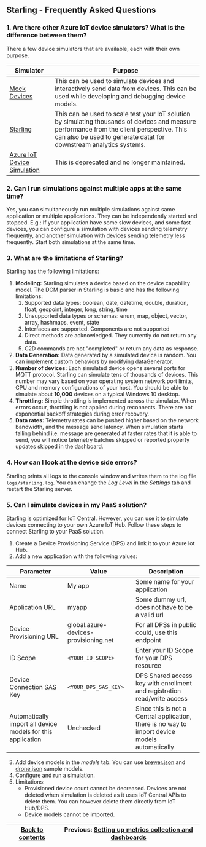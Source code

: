 ## Starling - Frequently Asked Questions ##

### 1. Are there other Azure IoT device simulators? What is the difference between them? ###
There a few device simulators that are available, each with their own purpose.

Simulator                        | Purpose
---------------------------------|---------------------------------------------------------------------------------
[Mock Devices](https://github.com/codetunez/mock-devices) | This can be used to simulate devices and interactively send data from devices. This can be used while developing and debugging device models.
[Starling](https://github.com/iot-for-all/starling) | This can be used to scale test your IoT solution by simulating thousands of devices and measure performance from the client perspective. This can also be used to generate datat for downstream analytics systems. 
[Azure IoT Device Simulation](https://github.com/Azure/azure-iot-pcs-device-simulation) | This is deprecated and no longer maintained.

### 2. Can I run simulations against multiple apps at the same time? ###
Yes, you can simultaneously run multiple simulations against same application or multiple applications.
They can be independently started and stopped. E.g.: If your application have some slow devices, and some fast devices,
you can configure a simulation with devices sending telemetry frequently, and another simulation with devices sending
telemetry less frequently. Start both simulations at the same time. 

### 3. What are the limitations of Starling? ###
Starling has the following limitations:
1. **Modeling:** Starling simulates a device based on the device capability model. The DCM parser in Starling
   is basic and has the following limitations:
    1. Supported data types: boolean, date, datetime, double, duration, float, geopoint, integer, long, string, time
    2. Unsupported data types or schemas:  enum, map, object, vector, array, hashmaps, event, state
    3. Interfaces are supported. Components are not supported
    4. Direct methods are acknowledged. They currently do not return any data.
    5. C2D commands are not "completed" or return any data as response.
2. **Data Generation:** Data generated by a simulated device is random. You can implement custom behaviors by
   modifying dataGenerator.
3. **Number of devices:** Each simulated device opens several ports for MQTT protocol. Starling can simulate tens of
   thousands of devices. This number may vary based on your operating system network port limits,
   CPU and memory configurations of your host. You should be able to simulate about **10,000** devices on a typical
   Windows 10 desktop. 
4. **Throttling:** Simple throttling is implemented across the simulator. When errors occur, throttling is not
   applied during reconnects. There are not exponential backoff strategies during error recovery.
5. **Data rates:** Telemetry rates can be pushed higher based on the network bandwidth, and the message send latency.
   When simulation starts falling behind i.e. message are generated at faster rates that it is able to send, you will
   notice telemetry batches skipped or reported property updates skipped in the dashboard. 
   
### 4. How can I look at the device side errors? ###
Starling prints all logs to the console window and writes them to the log file `logs/starling.log`.
You can change the *Log Level* in the *Settings* tab and restart the Starling server. 

### 5. Can I simulate devices in my PaaS solution? ###
Starling is optimized for IoT Central. However, you can use it to simulate devices connecting to your own Azure IoT Hub.
Follow these steps to connect Starling to your PaaS solution.
1. Create a Device Provisioning Service (DPS) and link it to your Azure Iot Hub.
2. Add a new application with the following values:

Parameter                 | Value                                 | Description
--------------------------|---------------------------------------|-------------------
Name                      | My app                                | Some name for your application
Application URL           | myapp                                 | Some dummy url, does not have to be a valid url
Device Provisioning URL   | global.azure-devices-provisioning.net | For all DPSs in public could, use this endpoint
ID Scope                  | `<YOUR_ID_SCOPE>`                     | Enter your ID Scope for your DPS resource
Device Connection SAS Key | `<YOUR_DPS_SAS_KEY>`                  | DPS Shared access key with enrollment and registration read/write access
Automatically import all device models for this application | Unchecked | Since this is not a Central application, there is no way to import device models automatically

3. Add device models in the *models* tab. You can use [brewer.json](./brewer.json) and [drone.json](./drone.json) sample models.
4. Configure and run a simulation.
5. Limitations:
   * Provisioned device count cannot be decreased. Devices are not deleted when simulation is deleted as it uses
   IoT Central APIs to delete them. You can however delete them directly from IoT Hub/DPS.
   * Device models cannot be imported.

[Back to contents](../Readme.md)| Previous: [Setting up metrics collection and dashboards](metrics.md)
---------------------------------|----------------------------

